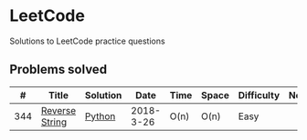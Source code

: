 # LeetCode
Solutions to LeetCode practice questions

## Problems solved
| # | Title | Solution | Date | Time | Space | Difficulty | Notes |
| - | ----- | -------- | ---- | ---- | ----- | ---------- | ----- |
| 344 | [Reverse String](https://leetcode.com/problems/reverse-string/description/) | [Python](./Python/344-reverse-string.py) | 2018-3-26 | O(n) | O(n) | Easy | |
